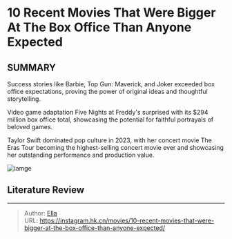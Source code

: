 # 10 Recent Movies That Were Bigger At The Box Office Than Anyone Expected


## SUMMARY 


 

Success stories like Barbie, Top Gun: Maverick, and Joker exceeded box office expectations, proving the power of original ideas and thoughtful storytelling.


Video game adaptation Five Nights at Freddy&#39;s surprised with its $294 million box office total, showcasing the potential for faithful portrayals of beloved games.


Taylor Swift dominated pop culture in 2023, with her concert movie The Eras Tour becoming the highest-selling concert movie ever and showcasing her outstanding performance and production value.
            


![iamge](https://static1.srcdn.com/wordpress/wp-content/uploads/2023/12/movies_thatwerebigger_thananyoneexpected.jpg)

## Literature Review



---

> Author: [Ella](https://instagram.hk.cn/)  
> URL: https://instagram.hk.cn/movies/10-recent-movies-that-were-bigger-at-the-box-office-than-anyone-expected/  


